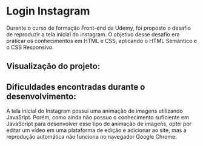 <h1>Login Instagram</h1>
<p>Durante o curso de formação Front-end da Udemy, foi proposto o desafio de reproduzir a tela inicial do instagram. O objetivo desse desafio era praticar os conhecimentos em HTML e  CSS, aplicando o HTML Semântico e o CSS Responsivo.</p>

<h2>Visualização do projeto:</h2>

<h2>Dificuldades encontradas durante o desenvolvimento:</h2>
<p>A tela inicial do Instagram possui uma animação de imagens utilizando JavaSript. Porém, como ainda não possuo o conhecimento suficiente em JavaScript para desenvolver esse tipo de animação de imagens, optei por editar um vídeo em uma plataforma de edição e adicionar ao site, mas a reprodução automática não funciona no navegador Google Chrome.</p>
